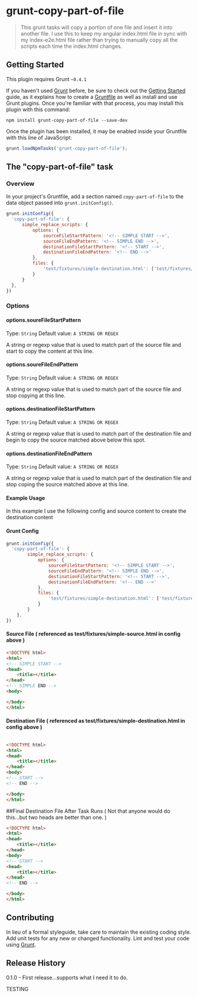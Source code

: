 # grunt-copy-part-of-file

> This grunt tasks will copy a portion of one file and insert it into another file. I use this to keep my angular index.html file in sync with my index-e2e.html file rather than trying to manually copy all the scripts each time the index.html changes.

## Getting Started
This plugin requires Grunt `~0.4.1`

If you haven't used [Grunt](http://gruntjs.com/) before, be sure to check out the [Getting Started](http://gruntjs.com/getting-started) guide, as it explains how to create a [Gruntfile](http://gruntjs.com/sample-gruntfile) as well as install and use Grunt plugins. Once you're familiar with that process, you may install this plugin with this command:

```shell
npm install grunt-copy-part-of-file --save-dev
```

Once the plugin has been installed, it may be enabled inside your Gruntfile with this line of JavaScript:

```js
grunt.loadNpmTasks('grunt-copy-part-of-file');
```

## The "copy-part-of-file" task

### Overview
In your project's Gruntfile, add a section named `copy-part-of-file` to the data object passed into `grunt.initConfig()`.

```js
grunt.initConfig({
  'copy-part-of-file': {
      simple_replace_scripts: {
          options: {
              sourceFileStartPattern: '<!-- SIMPLE START -->',
              sourceFileEndPattern: '<!-- SIMPLE END -->',
              destinationFileStartPattern: '<!-- START -->',
              destinationFileEndPattern: '<!-- END -->'
          },
          files: {
              'test/fixtures/simple-destination.html': ['test/fixtures/simple-source.html']
          }
      }
  },
})
```

### Options

#### options.soureFileStartPattern
Type: `String`
Default value: `A STRING OR REGEX`

A string or regexp value that is used to match part of the source file and start to copy the content at this line.

#### options.soureFileEndPattern
Type: `String`
Default value: `A STRING OR REGEX`

A string or regexp value that is used to match part of the source file and stop copying at this line.

#### options.destinationFileStartPattern
Type: `String`
Default value: `A STRING OR REGEX`

A string or regexp value that is used to match part of the destination file and begin to copy the source matched above below this spot.

#### options.destinationFileEndPattern
Type: `String`
Default value: `A STRING OR REGEX`

A string or regexp value that is used to match part of the destination file and stop coping the source matched above at this line.

#### Example Usage
In this example I use the following config and source content to create the destination content

#### Grunt Config
```js
grunt.initConfig({
  'copy-part-of-file': {
        simple_replace_scripts: {
            options: {
                sourceFileStartPattern: '<!-- SIMPLE START -->',
                sourceFileEndPattern: '<!-- SIMPLE END -->',
                destinationFileStartPattern: '<!-- START -->',
                destinationFileEndPattern: '<!-- END -->'
            },
            files: {
                'test/fixtures/simple-destination.html': ['test/fixtures/simple-source.html']
            }
        }
    },
})
```

#### Source File ( referenced as test/fixtures/simple-source.html in config above )
```html
<!DOCTYPE html>
<html>
<!-- SIMPLE START -->
<head>
    <title></title>
</head>
<!-- SIMPLE END -->
<body>

</body>
</html>
```

#### Destination File ( referenced as test/fixtures/simple-destination.html in config above )
```html

<!DOCTYPE html>
<html>
<head>
    <title></title>
</head>
<body>
<!-- START -->
<!-- END -->

</body>
</html>

```

##Final Destination File After Task Runs ( Not that anyone would do this...but two heads are better than one. )
```html
<!DOCTYPE html>
<html>
<head>
    <title></title>
</head>
<body>
<!-- START -->
<head>
    <title></title>
</head>
<!-- END -->

</body>
</html>
```

## Contributing
In lieu of a formal styleguide, take care to maintain the existing coding style. Add unit tests for any new or changed functionality. Lint and test your code using [Grunt](http://gruntjs.com/).

## Release History
0.1.0 - First release...supports what I need it to do.



TESTING
